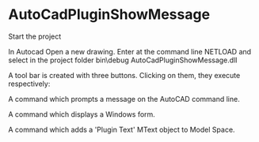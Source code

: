# AutoCadPluginShowMessage

Start the project

In Autocad Open a new drawing. Enter at the command line NETLOAD and select in the project folder bin\debug AutoCadPluginShowMessage.dll

A tool bar is created with three buttons. Clicking on them, they execute respectively:

A command which prompts a message on the AutoCAD command line.

A command which displays a Windows form.

A command which adds a 'Plugin Text' MText object to Model Space.
